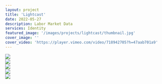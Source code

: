 ```yaml
---
layout: project
title: 'Lightcast'
date: 2022-05-27
description: Labor Market Data
services: Identity
featured_image: '/images/projects/lightcast/thumbnail.jpg'
cover_image: ''
cover_video: 'https://player.vimeo.com/video/718942705?h=47aab701a9'
---
```



<div class="span-12 pt1 lg-pt2">
    <img src="{{ '/images/projects/lightcast/logo.jpg' | relative_url }}" />
</div>

<div class="span-12 pt1 lg-pt2">
    <img src="{{ '/images/projects/lightcast/tessell-construction.jpg' | relative_url }}" />
</div>

<div class="span-12 sm-span-6 pt1 lg-pt2">
    <img src="{{ '/images/projects/lightcast/letterhead.jpg' | relative_url }}" />
</div>
<div class="span-12 sm-span-6 pt1 lg-pt2">
    <img src="{{ '/images/projects/lightcast/wall-sign.jpg' | relative_url }}" />
</div>

<div class="span-12 pt1 lg-pt2">
    <img src="{{ '/images/projects/lightcast/typography.jpg' | relative_url }}" />
</div>

